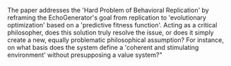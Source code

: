 The paper addresses the 'Hard Problem of Behavioral Replication' by reframing the EchoGenerator's goal from replication to 'evolutionary optimization' based on a 'predictive fitness function'. Acting as a critical philosopher, does this solution truly resolve the issue, or does it simply create a new, equally problematic philosophical assumption? For instance, on what basis does the system define a 'coherent and stimulating environment' without presupposing a value system?" 